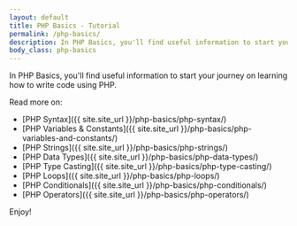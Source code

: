 ```yaml
---
layout: default
title: PHP Basics - Tutorial
permalink: /php-basics/
description: In PHP Basics, you'll find useful information to start your journey on learning how to write code using PHP.
body_class: php-basics
---
```

In PHP Basics, you'll find useful information to start your journey on learning how to write code using PHP.

Read more on:

- [PHP Syntax]({{ site.site_url }}/php-basics/php-syntax/)
- [PHP Variables & Constants]({{ site.site_url }}/php-basics/php-variables-and-constants/)
- [PHP Strings]({{ site.site_url }}/php-basics/php-strings/)
- [PHP Data Types]({{ site.site_url }}/php-basics/php-data-types/)
- [PHP Type Casting]({{ site.site_url }}/php-basics/php-type-casting/)
- [PHP Loops]({{ site.site_url }}/php-basics/php-loops/)
- [PHP Conditionals]({{ site.site_url }}/php-basics/php-conditionals/)
- [PHP Operators]({{ site.site_url }}/php-basics/php-operators/)

Enjoy!
